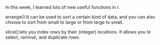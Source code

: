 In this week, I learned lots of new useful functions in r.  

arrange():It can be used to sort a certain kind of data, and you can also choose to sort from small to large or from large to small.  

slice():lets you index rows by their (integer) locations. It allows you to select, remove, and duplicate rows.